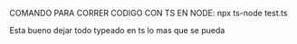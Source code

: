 COMANDO PARA CORRER CODIGO CON TS EN NODE: npx ts-node test.ts

Esta bueno dejar todo typeado en ts lo mas que se pueda
